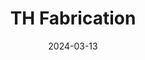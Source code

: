 ---
title: "TH Fabrication"
title_img: "thf_rhp.jpg"
title_classes: "square"
title_styles: ""

date: 2024-03-13
draft: false
layout: collage

wrapper_classes: ""
cards:
  - styles: "text-align: left"
    body: >
      I am currently in the process of designing electronic actuation system for [TH Fabrication](https://www.th-fabrication.com/) in El Paso, IL.

  - img: "thf_ss.webp"
    styles: "width: 40rem;"
    href: "https://www.th-fabrication.com/"
---